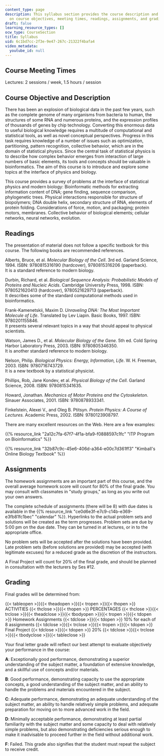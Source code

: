 ```yaml
---
content_type: page
description: This syllabus section provides the course description and information
  on course objectives, meeting times, readings, assignments, and grading.
draft: false
learning_resource_types: []
ocw_type: CourseSection
title: Syllabus
uid: 6c1bd7cc-2f3e-9e47-267c-21322f4bafa4
video_metadata:
  youtube_id: null
---
```

## Course Meeting Times

Lectures: 2 sessions / week, 1.5 hours / session

## Course Objective and Description

There has been an explosion of biological data in the past few years, such as the complete genome of many organisms from bacteria to human, the structures of some RNA and numerous proteins, and the expression profiles of thousands of genes by chip technology. Converting this enormous data to useful biological knowledge requires a multitude of computational and statistical tools, as well as novel conceptual perspectives. Progress in this task requires knowledge of a number of issues such as optimization, partitioning, pattern recognition, collective behavior, which are in the domain of statistical physics. Since the central task of statistical physics is to describe how complex behavior emerges from interaction of large numbers of basic elements, its tools and concepts should be valuable in bioinformatics. The aim of this course is to introduce and explore some topics at the interface of physics and biology.

This course provides a survey of problems at the interface of statistical physics and modern biology: Bioinformatic methods for extracting information content of DNA; gene finding, sequence comparison, phylogenetic trees. Physical interactions responsible for structure of biopolymers; DNA double helix, secondary structure of RNA, elements of protein folding. Considerations of force, motion, and packaging; protein motors, membranes. Collective behavior of biological elements; cellular networks, neural networks, evolution.

## Readings

The presentation of material does not follow a specific textbook for this course. The following books are recommended references.

Alberts, Bruce, et al. *Molecular Biology of the Cell*. 3rd ed. Garland Science, 1994. ISBN: 9780815316190 (hardcover), 9780815316206 (paperback).   
It is a standard reference to modern biology.

Durbin, Richard, et al. *Biological Sequence Analysis: Probabilistic Models of Proteins and Nucleic Acids*. Cambridge University Press, 1998. ISBN: 9780521620413 (hardcover), 9780521629713 (paperback).   
It describes some of the standard computational methods used in bioinformatics.

Frank-Kamenetskii, Maxim D. *Unraveling DNA: The Most Important Molecule of Life*. Translated by Lev Liapin. Basic Books, 1997. ISBN: 9780201155846.   
It presents several relevant topics in a way that should appeal to physical scientists.

Watson, James D., et al. *Molecular Biology of the Gene.* 5th ed. Cold Spring Harbor Laboratory Press, 2003. ISBN: 9780805346350.   
It is another standard reference to modern biology.

Nelson, Philip. *Biological Physics: Energy, Information, Life*. W. H. Freeman, 2003. ISBN: 9780716743729.   
It is a new textbook by a statistical physicist.

Phillips, Rob, Jane Kondev, et al. *Physical Biology of the Cell*. Garland Science, 2008. ISBN: 9780815341635.

Howard, Jonathan. *Mechanics of Motor Proteins and the Cytoskeleton*. Sinauer Associates, 2001. ISBN: 9780878933341.

Finkelstein, Alexei V., and Oleg B. Ptitsyn. *Protein Physics: A Course of Lectures.* Academic Press, 2002. ISBN: 9780123908797.

There are many excellent resources on the Web. Here are a few examples:

{{% resource_link "2a12c7fa-67f7-4f1a-bfa9-f0888597c1fc" "ITP Program on Bioinformatics" %}}

{{% resource_link "32b87c9c-45e6-406d-a364-e00c7d361ff3" "Kimball's Online Biology Textbook" %}}

## Assignments

The homework assignments are an important part of this course, and the overall average homework score will count for 80% of the final grade. You may consult with classmates in "study groups," as long as you write out your own answers.

The complete schedule of assignments (there will be 8) with due dates is available in the {{% resource_link "ce0d6e3f-e7c9-c14b-e369-e3fb81fc1bec" "calendar" %}}. Hyperlinks to the actual problem sets and solutions will be created as the term progresses. Problem sets are due by 5:00 pm on the due date. They can be turned in at lectures, or in to the appropriate office.

No problem sets will be accepted after the solutions have been provided. Late problem sets (before solutions are provided) may be accepted (with legitimate excuses) for a reduced grade as the discretion of the instructors.

A Final Project will count for 20% of the final grade, and should be planned in consultation with the lecturers by Ses #12.

## Grading

Final grades will be determined from:

{{< tableopen >}}{{< theadopen >}}{{< tropen >}}{{< thopen >}}
ACTIVITIES
{{< thclose >}}{{< thopen >}}
PERCENTAGES
{{< thclose >}}{{< trclose >}}{{< theadclose >}}{{< tbodyopen >}}{{< tropen >}}{{< tdopen >}}
Homework Assignments
{{< tdclose >}}{{< tdopen >}}
10% for each of 8 assignments
{{< tdclose >}}{{< trclose >}}{{< tropen >}}{{< tdopen >}}
Final Project
{{< tdclose >}}{{< tdopen >}}
20%
{{< tdclose >}}{{< trclose >}}{{< tbodyclose >}}{{< tableclose >}}

Your final letter grade will reflect our best attempt to evaluate objectively your performance in the course:

**A**: Exceptionally good performance, demonstrating a superior understanding of the subject matter, a foundation of extensive knowledge, and a skillful use of concepts and/or materials.

**B**: Good performance, demonstrating capacity to use the appropriate concepts, a good understanding of the subject matter, and an ability to handle the problems and materials encountered in the subject.

**C**: Adequate performance, demonstrating an adequate understanding of the subject matter, an ability to handle relatively simple problems, and adequate preparation for moving on to more advanced work in the field.

**D**: Minimally acceptable performance, demonstrating at least partial familiarity with the subject matter and some capacity to deal with relatively simple problems, but also demonstrating deficiencies serious enough to make it inadvisable to proceed further in the field without additional work.

**F**: Failed. This grade also signifies that the student must repeat the subject to receive credit.